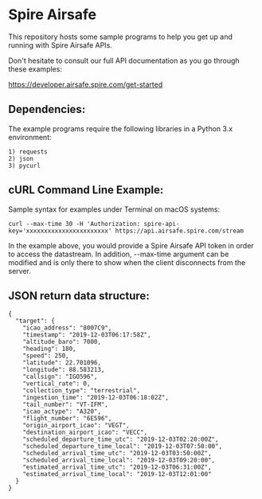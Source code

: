 # Spire Airsafe

This repository hosts some sample programs to help you get up and running with Spire Airsafe APIs. 

Don't hesitate to consult our full API documentation as you go through these examples:

https://developer.airsafe.spire.com/get-started


## Dependencies: 

The example programs require the following libraries in a Python 3.x environment: 

```
1) requests 
2) json 
3) pycurl 
```

## cURL Command Line Example:  

Sample syntax for examples under Terminal on macOS systems: 

```
curl --max-time 30 -H 'Authorization: spire-api-key='xxxxxxxxxxxxxxxxxxxxxxx' https://api.airsafe.spire.com/stream

```

In the example above, you would provide a Spire Airsafe API token in order to access the datastream. In addition, 
--max-time argument can be modified and is only there to show when the client disconnects from the server.  

## JSON return data structure: 

```
{
  "target": {
    "icao_address": "8007C9",
    "timestamp": "2019-12-03T06:17:58Z",
    "altitude_baro": 7000,
    "heading": 180,
    "speed": 250,
    "latitude": 22.701096,
    "longitude": 88.583213,
    "callsign": "IGO596",
    "vertical_rate": 0,
    "collection_type": "terrestrial",
    "ingestion_time": "2019-12-03T06:18:02Z",
    "tail_number": "VT-IFM",
    "icao_actype": "A320",
    "flight_number": "6E596",
    "origin_airport_icao": "VEGT",
    "destination_airport_icao": "VECC",
    "scheduled_departure_time_utc": "2019-12-03T02:20:00Z",
    "scheduled_departure_time_local": "2019-12-03T07:50:00",
    "scheduled_arrival_time_utc": "2019-12-03T03:50:00Z",
    "scheduled_arrival_time_local": "2019-12-03T09:20:00",
    "estimated_arrival_time_utc": "2019-12-03T06:31:00Z",
    "estimated_arrival_time_local": "2019-12-03T12:01:00"
  }
}

```
